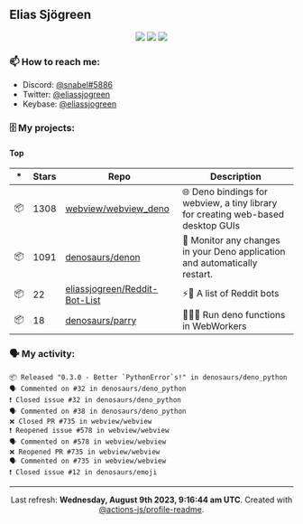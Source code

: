 ## Elias Sjögreen

<p align="center">
  <img src="https://img.shields.io/badge/🎂-dec. 2003-success" />
  <img src="https://img.shields.io/badge/🌎-Stockholm-informational" />
  <img src="https://img.shields.io/badge/👦-He/Him-informational" />
</p>

### 📫 How to reach me:

- Discord: [@snabel#5886](https://discord.com/users/267978757799673866)
- Twitter: [@eliassjogreen](https://twitter.com/eliassjogreen)
- Keybase: [@eliassjogreen](https://keybase.io/eliassjogreen)

### 🗄 My projects:

#### Top
|*|Stars|Repo|Description|
|---|---|---|---|
| 📦 | 1308 | [webview/webview_deno](https://github.com/webview/webview_deno) | 🌐 Deno bindings for webview, a tiny library for creating web-based desktop GUIs |
| 📦 | 1091 | [denosaurs/denon](https://github.com/denosaurs/denon) | 👀 Monitor any changes in your Deno application and automatically restart. |
| 📦 | 22 | [eliassjogreen/Reddit-Bot-List](https://github.com/eliassjogreen/Reddit-Bot-List) | ⚡️🤖 A list of Reddit bots |
| 📦 | 18 | [denosaurs/parry](https://github.com/denosaurs/parry) | 👷🏽‍♂️ Run deno functions in WebWorkers |

### 🗣 My activity:

```
📦 Released "0.3.0 - Better `PythonError`s!" in denosaurs/deno_python
🗣 Commented on #32 in denosaurs/deno_python
❗️ Closed issue #32 in denosaurs/deno_python
🗣 Commented on #38 in denosaurs/deno_python
❌ Closed PR #735 in webview/webview
❗️ Reopened issue #578 in webview/webview
🗣 Commented on #578 in webview/webview
❌ Reopened PR #735 in webview/webview
🗣 Commented on #735 in webview/webview
❗️ Closed issue #12 in denosaurs/emoji
```

------------
<p align="center">Last refresh: <b>Wednesday, August 9th 2023, 9:16:44 am UTC</b>. Created with <a href=https://github.com/marketplace/actions/profile-readme>@actions-js/profile-readme</a>.</p>
